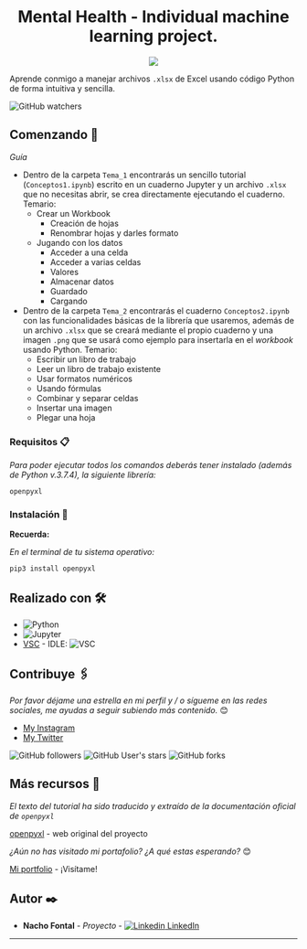 <h1 align="center"> Mental Health - Individual machine learning project.</h1>
<p align="center"><img src="https://res.cloudinary.com/dyd911kmh/image/upload/f_auto,q_auto:best/v1590177494/excel2_zfadq1.png"/></p>

Aprende conmigo a manejar archivos `.xlsx` de Excel usando código Python de forma intuitiva y sencilla.

![GitHub watchers](https://img.shields.io/github/watchers/iafp613/learning_python/tree/main/aprenderExcel_con_Python?style=social)


## Comenzando 🚀

_Guía_

- Dentro de la carpeta `Tema_1` encontrarás un sencillo tutorial (`Conceptos1.ipynb`) escrito en un cuaderno Jupyter y un archivo `.xlsx` que no necesitas abrir, se crea directamente ejecutando el cuaderno. Temario:
    + Crear un Workbook
        * Creación de hojas
        * Renombrar hojas y darles formato
    + Jugando con los datos
        * Acceder a una celda
        * Acceder a varias celdas
        * Valores
        * Almacenar datos
        * Guardado
        * Cargando
- Dentro de la carpeta `Tema_2` encontrarás el cuaderno `Conceptos2.ipynb` con las funcionalidades básicas de la librería que usaremos, además de un archivo `.xlsx` que se creará mediante el propio cuaderno y una imagen `.png` que se usará como ejemplo para insertarla en el *workbook* usando Python. Temario:
    + Escribir un libro de trabajo
    + Leer un libro de trabajo existente
    + Usar formatos numéricos
    + Usando fórmulas
    + Combinar y separar celdas
    + Insertar una imagen
    + Plegar una hoja


### Requisitos 📋

_Para poder ejecutar todos los comandos deberás tener instalado (además de Python v.3.7.4), la siguiente librería:_

```
openpyxl
```


### Instalación 🔧

**Recuerda:**

*En el terminal de tu sistema operativo:*

```
pip3 install openpyxl
```


## Realizado con 🛠️

* ![Python](https://img.shields.io/badge/python-306998?style=for-the-badge&logo=python&logoColor=306998&labelColor=FFD43B)
* ![Jupyter](https://img.shields.io/badge/Jupyter-F37626.svg?&style=for-the-badge&logo=Jupyter&logoColor=white)
* [VSC](https://code.visualstudio.com/download) - IDLE: ![VSC](https://img.shields.io/badge/Visual_Studio_Code-0078D4?style=for-the-badge&logo=visual%20studio%20code&logoColor=white)


## Contribuye 🖇️

*Por favor déjame una estrella en mi perfil y / o sígueme en las redes sociales, me ayudas a seguir subiendo más contenido.* 😊

- [My Instagram](https://instagram.com/nachofp613)
- [My Twitter](https://twitter.com/nachofp613)

![GitHub followers](https://img.shields.io/github/followers/iafp613?style=social)
![GitHub User's stars](https://img.shields.io/github/stars/iafp613?style=social)
![GitHub forks](https://img.shields.io/github/forks/iafp613/learning_python?style=social)


## Más recursos 📌

*El texto del tutorial ha sido traducido y extraído de la documentación oficial de `openpyxl`*

[openpyxl](https://pypi.org/project/openpyxl/) - web original del proyecto

*¿Aún no has visitado mi portafolio? ¿A qué estas esperando?* 😊

[Mi portfolio](https://iafp613.github.io) - ¡Visítame!


## Autor ✒️

* **Nacho Fontal** - *Proyecto* - [![Linkedin](https://i.stack.imgur.com/gVE0j.png) LinkedIn](https://www.linkedin.com/in/iafp/)


---